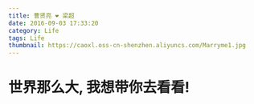 ```yaml
---
title: 曹贤亮 ❤ 梁超
date: 2016-09-03 17:33:20
category: Life
tags: Life
thumbnail: https://caoxl.oss-cn-shenzhen.aliyuncs.com/Marryme1.jpg
---
```


# 世界那么大, 我想带你去看看!